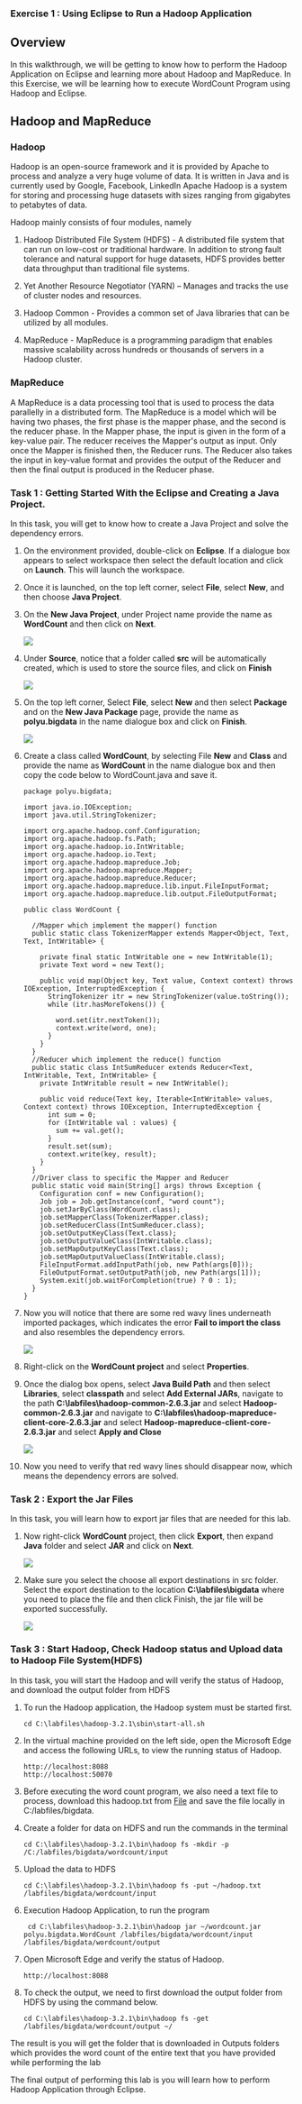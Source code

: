 ### Exercise 1 : Using Eclipse to Run a Hadoop Application

## Overview

In this walkthrough, we will be getting to know how to perform the Hadoop Application on Eclipse and learning more about Hadoop and MapReduce. In this Exercise, we will be learning how to execute WordCount Program using Hadoop and Eclipse.

## Hadoop and MapReduce

### Hadoop

Hadoop is an open-source framework and it is provided by Apache to process and analyze a very huge volume of data. It is written in Java and is currently used by Google, Facebook, LinkedIn Apache Hadoop is a system for storing and processing huge datasets with sizes ranging from gigabytes to petabytes of data.

Hadoop mainly consists of four modules, namely

1. Hadoop Distributed File System (HDFS) - A distributed file system that can run on low-cost or traditional hardware. In addition to strong fault tolerance and natural support for huge datasets, HDFS provides better data throughput than traditional file systems.

2. Yet Another Resource Negotiator (YARN) – Manages and tracks the use of cluster nodes and resources. 

3. Hadoop Common - Provides a common set of Java libraries that can be utilized by all modules.

4. MapReduce - MapReduce is a programming paradigm that enables massive scalability across hundreds or thousands of servers in a Hadoop cluster.

### MapReduce

A MapReduce is a data processing tool that is used to process the data parallelly in a distributed form. The MapReduce is a model which will be having two phases, the first phase is the  mapper phase, and the second is the reducer phase.  In the Mapper phase, the input is given in the form of a key-value pair. The reducer receives the Mapper's output as input. Only once the Mapper is finished then, the Reducer runs. The Reducer also takes the input in key-value format and provides the output of the Reducer and then the final output is produced in the Reducer phase.

### Task 1 : Getting Started With the Eclipse and Creating a Java Project.
In this task, you will get to know how to create a Java Project and solve the dependency errors.

1. On the environment provided, double-click on **Eclipse**. If a dialogue box appears to select workspace then select the default location and click on **Launch**. This will launch the workspace.

1. Once it is launched, on the top left corner, select **File**, select **New**, and then choose **Java Project**.

1. On the **New Java Project**, under Project name provide the name as **WordCount** and then click on **Next**.
  
     ![](Media/bigdata8.png)

1. Under **Source**, notice that a folder called **src** will be automatically created, which is used to store the source files, and click on **Finish**

     ![](Media/bigdata9.png)

1. On the top left corner, Select **File**, select **New** and then select **Package** and on the **New Java Package** page, provide the name as **polyu.bigdata** in the name dialogue box and click on **Finish**.

     ![](Media/bigdata10.png)

1. Create a class called **WordCount**, by selecting File **New** and **Class** and provide the name as **WordCount** in the  name dialogue box and then copy the code below to WordCount.java and save it.
    ```````
    package polyu.bigdata;

    import java.io.IOException;
    import java.util.StringTokenizer;

    import org.apache.hadoop.conf.Configuration;
    import org.apache.hadoop.fs.Path;
    import org.apache.hadoop.io.IntWritable;
    import org.apache.hadoop.io.Text;
    import org.apache.hadoop.mapreduce.Job;
    import org.apache.hadoop.mapreduce.Mapper;
    import org.apache.hadoop.mapreduce.Reducer;
    import org.apache.hadoop.mapreduce.lib.input.FileInputFormat;
    import org.apache.hadoop.mapreduce.lib.output.FileOutputFormat;

    public class WordCount {

      //Mapper which implement the mapper() function
      public static class TokenizerMapper extends Mapper<Object, Text, Text, IntWritable> {

        private final static IntWritable one = new IntWritable(1);
        private Text word = new Text();

        public void map(Object key, Text value, Context context) throws IOException, InterruptedException {
          StringTokenizer itr = new StringTokenizer(value.toString());
          while (itr.hasMoreTokens()) {

            word.set(itr.nextToken());
            context.write(word, one);
          }
        }
      }
      //Reducer which implement the reduce() function
      public static class IntSumReducer extends Reducer<Text, IntWritable, Text, IntWritable> {
        private IntWritable result = new IntWritable();

        public void reduce(Text key, Iterable<IntWritable> values, Context context) throws IOException, InterruptedException {
          int sum = 0;
          for (IntWritable val : values) {
            sum += val.get();
          }
          result.set(sum);
          context.write(key, result);
        }
      }
      //Driver class to specific the Mapper and Reducer
      public static void main(String[] args) throws Exception {
        Configuration conf = new Configuration();
        Job job = Job.getInstance(conf, "word count");
        job.setJarByClass(WordCount.class);
        job.setMapperClass(TokenizerMapper.class);
        job.setReducerClass(IntSumReducer.class);
        job.setOutputKeyClass(Text.class);
        job.setOutputValueClass(IntWritable.class);
        job.setMapOutputKeyClass(Text.class);
        job.setMapOutputValueClass(IntWritable.class);
        FileInputFormat.addInputPath(job, new Path(args[0]));
        FileOutputFormat.setOutputPath(job, new Path(args[1]));
        System.exit(job.waitForCompletion(true) ? 0 : 1);
      }
    }
    ```````
 
1. Now you will notice that there are some red wavy lines underneath imported packages, which indicates the error **Fail to import the class** and also  resembles the dependency errors. 
     
     ![](Media/bigdata11.png)
      
1. Right-click on the **WordCount project** and select **Properties**.

1. Once the dialog box opens, select **Java Build Path** and  then select **Libraries**, select **classpath** and select **Add External JARs**, navigate to the path **C:\labfiles\hadoop-common-2.6.3.jar** and select **Hadoop-common-2.6.3.jar** and navigate to **C:\labfiles\hadoop-mapreduce-client-core-2.6.3.jar** and select **Hadoop-mapreduce-client-core-2.6.3.jar** and select **Apply and Close**

     ![](Media/bigdata12.png)

1. Now you need to verify that red wavy lines should disappear now, which means the dependency errors are solved.

### Task 2 : Export the Jar Files

In this task, you will learn how to export jar files that are needed for this lab.

1. Now right-click **WordCount** project, then click **Export**, then expand **Java** folder and  select **JAR** and click on **Next**.
      
      ![](Media/bigdata13.png)
     
1. Make sure you select the choose all export destinations in src folder. Select the export destination to the location **C:\labfiles\bigdata** where you need to place the file and then click Finish, the jar file will be exported successfully.

      ![](Media/bigdata14.png)

### Task 3 : Start Hadoop, Check Hadoop status and Upload data to Hadoop File System(HDFS)

In this task, you will start the Hadoop and will verify the status of Hadoop, and download the output folder from HDFS 

1. To run the Hadoop application, the Hadoop system must be started first.
   ``````
   cd C:\labfiles\hadoop-3.2.1\sbin\start-all.sh
   ``````

1. In the virtual machine provided on the left side, open the Microsoft Edge and access the following URLs, to view the running status of Hadoop.
    ```````
    http://localhost:8088
    http://localhost:50070
    ```````
  
1. Before executing the word count program, we also need a text file to process, download this hadoop.txt from [File](http://www.cse.cuhk.edu.hk/~ericlo/teaching/bigdata/lab/2-HadoopMR/HadoopMR/hadoop.txt) and save the file locally in C:/labfiles/bigdata.

1. Create a folder for data on HDFS and run the commands in the terminal
     ``````
     cd C:\labfiles\hadoop-3.2.1\bin\hadoop fs -mkdir -p /C:/labfiles/bigdata/wordcount/input
     ``````

1. Upload the data to HDFS

    ```````
    cd C:\labfiles\hadoop-3.2.1\bin\hadoop fs -put ~/hadoop.txt /labfiles/bigdata/wordcount/input
    ```````
   
1. Execution Hadoop Application, to run the program
    ```````
     cd C:\labfiles\hadoop-3.2.1\bin\hadoop jar ~/wordcount.jar polyu.bigdata.WordCount /labfiles/bigdata/wordcount/input /labfiles/bigdata/wordcount/output
    ```````
    
1. Open Microsoft Edge and verify the status of Hadoop.
     ``````
     http://localhost:8088 
     ``````
1. To check the output, we need to first download the output folder from HDFS by using the command below.
     ``````
     cd C:\labfiles\hadoop-3.2.1\bin\hadoop fs -get /labfiles/bigdata/wordcount/output ~/
     ``````
     
The result is you will get the folder that is downloaded in Outputs folders which provides the word count of the entire text that you have provided while performing the lab

The final output of performing this lab is you will learn how to perform Hadoop Application through Eclipse.  
 

